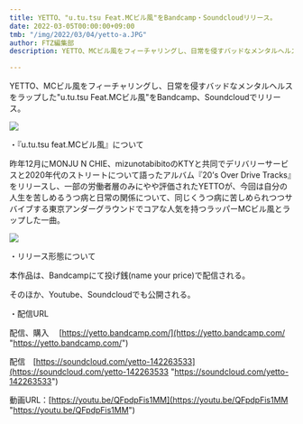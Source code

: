 ```yaml
---
title: YETTO、"u.tu.tsu Feat.MCビル風"をBandcamp・Soundcloudリリース。
date: 2022-03-05T00:00:00+09:00
tmb: "/img/2022/03/04/yetto-a.JPG"
author: FTZ編集部
description: YETTO、MCビル風をフィーチャリングし、日常を侵すバッドなメンタルヘルスをラップした"u.tu.tsu Feat.MCビル風"をBandcamp、Soundcloudでリリース。

---
```

YETTO、MCビル風をフィーチャリングし、日常を侵すバッドなメンタルヘルスをラップした"u.tu.tsu Feat.MCビル風"をBandcamp、Soundcloudでリリース。

![](/img/2022/03/04/yetto-a.JPG)

・『u.tu.tsu feat.MCビル風』について

昨年12月にMONJU N CHIE、mizunotabibitoのKTYと共同でデリバリーサービスと2020年代のストリートについて語ったアルバム『20’s Over Drive Tracks』をリリースし、一部の労働者層のみにやや評価されたYETTOが、今回は自分の人生を苦しめるうつ病と日常の関係について、同じくうつ病に苦しめられつつサバイブする東京アンダーグラウンドでコアな人気を持つラッパーMCビル風とラップした一曲。

![](/img/2022/03/04/u-tu-tsu.jpg)

・リリース形態について

本作品は、Bandcampにて投げ銭(name your price)で配信される。

そのほか、Youtube、Soundcloudでも公開される。

・配信URL

配信、購入　 [https://yetto.bandcamp.com/](https://yetto.bandcamp.com/ "https://yetto.bandcamp.com/")

配信　[https://soundcloud.com/yetto-142263533](https://soundcloud.com/yetto-142263533 "https://soundcloud.com/yetto-142263533")

動画URL：[https://youtu.be/QFpdpFis1MM](https://youtu.be/QFpdpFis1MM "https://youtu.be/QFpdpFis1MM")